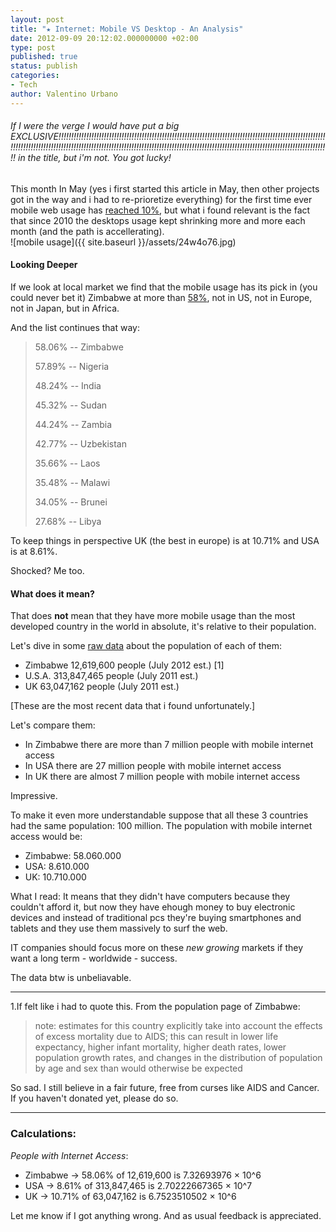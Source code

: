 ```yaml
---
layout: post
title: "★ Internet: Mobile VS Desktop - An Analysis"
date: 2012-09-09 20:12:02.000000000 +02:00
type: post
published: true
status: publish
categories:
- Tech
author: Valentino Urbano 
---
```


###### If I were the verge I would have put a big EXCLUSIVE!!!!!!!!!!!!!!!!!!!!!!!!!!!!!!!!!!!!!!!!!!!!!!!!!!!!!!!!!!!!!!!!!!!!!!!!!!!!!!!!!!!!!!!!!!!!!!!!!!!!!!!!!!!!!!!!!!!!!!!!!!!!!!!!!!!!!!!!!!!!!!!!!!!!!!!!!!!!!!!!!!!!!!!!!!!!!!!!!!!!!!!!!!!!!!!!!!!!!!!!!!!!!!!!!!!!!!!!!!!!!!!!!!!!!!!!! in the title, but i'm not. You got lucky!

This month In May (yes i first started this article in May, then other projects got in the way and i had to re-prioretize everything) for the first time ever mobile web usage has [reached 10%][0], but what i found relevant is the fact that since 2010 the desktops usage kept shrinking more and more each month (and the path is accellerating).  
![mobile usage]({{ site.baseurl }}/assets/24w4o76.jpg)

#### Looking Deeper

If we look at local market we find that the mobile usage has its pick in (you could never bet it) Zimbabwe at more than [58%][1], not in US, not in Europe, not in Japan, but in Africa.

And the list continues that way:

> 58.06% -- Zimbabwe
> 
> 57.89% -- Nigeria
> 
> 48.24% -- India
> 
> 45.32% -- Sudan
> 
> 44.24% -- Zambia
> 
> 42.77% -- Uzbekistan
> 
> 35.66% -- Laos
> 
> 35.48% -- Malawi
> 
> 34.05% -- Brunei
> 
> 27.68% -- Libya

To keep things in perspective UK (the best in europe) is at 10.71% and USA is at 8.61%.

Shocked? Me too.

#### What does it mean?

That does **not** mean that they have more mobile usage than the most developed country in the world in absolute, it's relative to their population.

Let's dive in some [raw data][2] about the population of each of them:

* Zimbabwe 12,619,600 people (July 2012 est.) \[1\]
* U.S.A. 313,847,465 people (July 2011 est.)
* UK 63,047,162 people (July 2011 est.)

\[These are the most recent data that i found unfortunately.\]

Let's compare them:

* In Zimbabwe there are more than 7 million people with mobile internet access
* In USA there are 27 million people with mobile internet access
* In UK there are almost 7 million people with mobile internet access

Impressive.

To make it even more understandable suppose that all these 3 countries had the same population: 100 million. The population with mobile internet access would be:

* Zimbabwe: 58.060.000
* USA: 8.610.000
* UK: 10.710.000

What I read: It means that they didn't have computers because they couldn't afford it, but now they have ehough money to buy electronic devices and instead of traditional pcs they're buying smartphones and tablets and they use them massively to surf the web.

IT companies should focus more on these _new growing_ markets if they want a long term - worldwide - success.

The data btw is unbeliavable.

---

1.If felt like i had to quote this. From the population page of Zimbabwe:

> note: estimates for this country explicitly take into account the effects of excess mortality due to AIDS; this can result in lower life expectancy, higher infant mortality, higher death rates, lower population growth rates, and changes in the distribution of population by age and sex than would otherwise be expected

So sad. I still believe in a fair future, free from curses like AIDS and Cancer. If you haven't donated yet, please do so.

---

### Calculations:

_People with Internet Access_:

* Zimbabwe -\> 58.06% of 12,619,600 is 7.32693976 × 10^6
* USA -\> 8.61% of 313,847,465 is 2.70222667365 × 10^7
* UK -\> 10.71% of 63,047,162 is 6.7523510502 × 10^6

Let me know if I got anything wrong. And as usual feedback is appreciated.


[0]: http://www.theverge.com/2012/5/11/3012957/mobile-devices-account-for-nearly-10-percent-of-internet-traffic
[1]: http://royal.pingdom.com/2012/05/08/mobile-web-traffic-asia-tripled/
[2]: https://www.cia.gov/library/publications/the-world-factbook/fields/2119.html